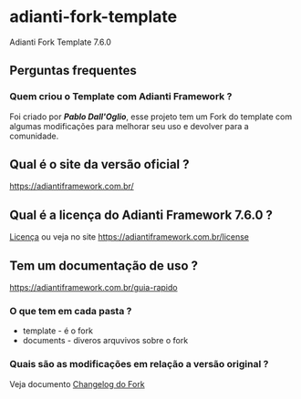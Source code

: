 # adianti-fork-template
Adianti Fork Template 7.6.0


## Perguntas frequentes

### Quem criou o Template com Adianti Framework ?
Foi criado por ***Pablo Dall'Oglio***, esse projeto tem um Fork do template com algumas modificações para melhorar seu uso e devolver para a comunidade.

## Qual é o site da versão oficial ?
https://adiantiframework.com.br/

## Qual é a licença do Adianti Framework 7.6.0 ?
[Licença](framework/LICENSE) ou veja no site https://adiantiframework.com.br/license

## Tem um documentação de uso ?
https://adiantiframework.com.br/guia-rapido

### O que tem em cada pasta ?
* template  - é o fork 
* documents - diveros arquvivos sobre o fork

### Quais são as modificações em relação a versão original ?
Veja documento [Changelog do Fork](documents/changelog_fork.md)